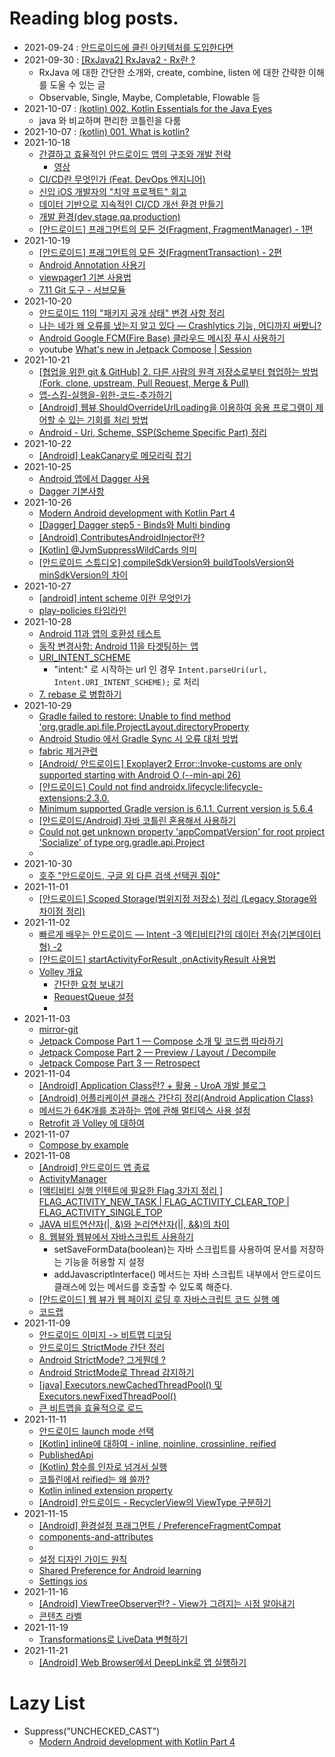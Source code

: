<!-- 
commit message
Reading(blog): 

with @ebayKorea
-->

# Reading blog posts.

- 2021-09-24 : [안드로이드에 클린 아키텍처를 도입한다면](https://www.charlezz.com/?p=45391)
- 2021-09-30 : [[RxJava2] RxJava2 - Rx란 ?](https://taehyungk.github.io/posts/android-RxJava2-and-Observable/)
  - RxJava 에 대한 간단한 소개와, create, combine, listen 에 대한 간략한 이해를 도울 수 있는 글
  - Observable, Single, Maybe, Completable, Flowable 등
- 2021-10-07 : [(kotlin) 002. Kotlin Essentials for the Java Eyes](https://namhoon.kim/2021/10/04/kotlin/002/)
  - java 와 비교하며 편리한 코틀린을 다룸
- 2021-10-07 : [(kotlin) 001. What is kotlin?](https://namhoon.kim/2021/10/03/kotlin/001/)
- 2021-10-18
  - [간결하고 효율적인 안드로이드 앱의 구조와 개발 전략](https://deview.kr/2014/session?seq=41)
    - [영상](https://serviceapi.rmcnmv.naver.com/flash/outKeyPlayer.nhn?vid=AFB218B4FF47C0CEAB7F4942ABB4CE7E0336&outKey=V1273440fa34f39e10344ed51fd7a4a9ac4e9969b5d2a49f1817bed51fd7a4a9ac4e9&controlBarMovable=true&jsCallable=true)
  - [CI/CD란 무엇인가 (Feat. DevOps 엔지니어)](https://artist-developer.tistory.com/24)
  - [신입 iOS 개발자의 "치약 프로젝트" 회고](https://dev.ebaykorea.com/15)
  - [데이터 기반으로 지속적인 CI/CD 개선 환경 만들기](https://engineering.linecorp.com/ko/blog/build-a-continuous-cicd-environment-based-on-data/)
  - [개발 환경(dev,stage,qa,production)](https://bcho.tistory.com/759)
  - [[안드로이드] 프래그먼트의 모든 것(Fragment, FragmentManager) - 1편](https://choheeis.github.io/newblog//articles/2021-02/fragment)
- 2021-10-19
  - [[안드로이드] 프래그먼트의 모든 것(FragmentTransaction) - 2편](https://choheeis.github.io/newblog//articles/2021-02/fragment2)
  - [Android Annotation 사용기](https://m.blog.naver.com/sangcomz/220392053495)
  - [viewpager1 기본 사용법](https://hijjang2.tistory.com/270)
  - [7.11 Git 도구 - 서브모듈](https://git-scm.com/book/ko/v2/Git-%EB%8F%84%EA%B5%AC-%EC%84%9C%EB%B8%8C%EB%AA%A8%EB%93%88)
- 2021-10-20
  - [안드로이드 11의 "패키지 공개 상태" 변경 사항 정리](https://tech.buzzvil.com/blog/tech-blog-package-visibility-in-android-11/)
  - [나는 네가 왜 오류를 냈는지 알고 있다 — Crashlytics 기능, 어디까지 써봤니?](https://medium.com/prnd/%EB%82%98%EB%8A%94-%EB%84%A4%EA%B0%80-%EC%99%9C-%EC%98%A4%EB%A5%98%EB%A5%BC-%EB%83%88%EB%8A%94%EC%A7%80-%EC%95%8C%EA%B3%A0-%EC%9E%88%EB%8B%A4-crashlytics-%EA%B8%B0%EB%8A%A5-%EC%96%B4%EB%94%94%EA%B9%8C%EC%A7%80-%EC%8D%A8%EB%B4%A4%EB%8B%88-977357559684)
  - [Android Google FCM(Fire Base) 클라우드 메시징 푸시 사용하기](https://web-inf.tistory.com/21)
  - youtube [What's new in Jetpack Compose | Session](https://www.youtube.com/watch?v=7Mf2175h3RQ)
- 2021-10-21
  - [[협업을 위한 git & GitHub] 2. 다른 사람의 원격 저장소로부터 협업하는 방법(Fork, clone, upstream, Pull Request, Merge & Pull)](https://deepinsight.tistory.com/167)
  - [앱-스킴-실행을-위한-코드-추가하기](https://docs.tosspayments.com/guides/webview)
  - [[Android] 웹뷰 ShouldOverrideUrlLoading을 이용하여 응용 프로그램이 제어할 수 있는 기회를 처리 방법](https://helloit.tistory.com/304)
  - [Android - Uri, Scheme, SSP(Scheme Specific Part) 정리](https://codechacha.com/ko/android-uri-ssp/)
- 2021-10-22
  - [[Android] LeakCanary로 메모리릭 잡기](https://leveloper.tistory.com/197)
- 2021-10-25
  - [Android 앱에서 Dagger 사용](https://developer.android.com/training/dependency-injection/dagger-android#kotlin)
  - [Dagger 기본사항](https://developer.android.com/training/dependency-injection/dagger-basics#conclusion)
- 2021-10-26
  - [Modern Android development with Kotlin Part 4](https://proandroiddev.com/modern-android-development-with-kotlin-part-4-4ac18e9868cb)
  - [[Dagger] Dagger step5 - Binds와 Multi binding](https://black-jin0427.tistory.com/244)
  - [[Android] ContributesAndroidInjector란?](https://bb-library.tistory.com/228)
  - [[Kotlin] @JvmSuppressWildCards 의미](https://jaejong.tistory.com/148)
  - [[안드로이드 스튜디오] compileSdkVersion와 buildToolsVersion와 minSdkVersion의 차이](https://article2.tistory.com/573)
- 2021-10-27
  - [[android] intent scheme 이란 무엇인가](https://sonagiya.tistory.com/entry/intent-scheme)
  - [play-policies 타임라인](https://developer.android.com/distribute/play-policies)
- 2021-10-28
  - [Android 11과 앱의 호환성 테스트](https://developer.android.com/about/versions/11/test-changes?hl=ko#add_content_observer_flags)
  - [동작 변경사항: Android 11을 타겟팅하는 앱](https://developer.android.com/about/versions/11/behavior-changes-11)
  - [URI_INTENT_SCHEME](https://velog.io/@jsw4215/URIINTENTSCHEME)
    - "intent:" 로 시작하는 url 인 경우 ```Intent.parseUri(url, Intent.URI_INTENT_SCHEME);``` 로 처리
  - [7. rebase 로 병합하기](https://backlog.com/git-tutorial/kr/stepup/stepup2_8.html)
- 2021-10-29
  - [Gradle failed to restore: Unable to find method 'org.gradle.api.file.ProjectLayout.directoryProperty](https://stackoverflow.com/questions/63206719/gradle-failed-to-restore-unable-to-find-method-org-gradle-api-file-projectlayo)
  - [Android Studio 에서 Gradle Sync 시 오류 대처 방법](https://medium.com/@aropesoft/android-studio-%EC%97%90%EC%84%9C-gradle-sync-%EC%8B%9C-%EC%98%A4%EB%A5%98-%EB%8C%80%EC%B2%98-%EB%B0%A9%EB%B2%95-ffa1cb3a4dc6)
  - [fabric 제거관련](https://ddolcat.tistory.com/466)
  - [[Android/ 안드로이드] Exoplayer2 Error::Invoke-customs are only supported starting with Android O (--min-api 26)](https://lakue.tistory.com/30)
  - [[안드로이드] Could not find androidx.lifecycle:lifecycle-extensions:2.3.0.](https://darkstart.tistory.com/269)
  - [Minimum supported Gradle version is 6.1.1. Current version is 5.6.4](https://stackoverflow.com/questions/62147493/minimum-supported-gradle-version-is-6-1-1-current-version-is-5-6-4)
  - [[안드로이드/Android] 자바 코틀린 혼용해서 사용하기](https://velog.io/@dustndus8/%EC%95%88%EB%93%9C%EB%A1%9C%EC%9D%B4%EB%93%9CAndroid-%EC%9E%90%EB%B0%94-%EC%BD%94%ED%8B%80%EB%A6%B0-%ED%98%BC%EC%9A%A9%ED%95%B4%EC%84%9C-%EC%82%AC%EC%9A%A9%ED%95%98%EA%B8%B0)
  - [Could not get unknown property 'appCompatVersion' for root project 'Socialize' of type org.gradle.api.Project](https://stackoverflow.com/questions/65139402/could-not-get-unknown-property-appcompatversion-for-root-project-socialize-o)
  - [](https://seastar105.tistory.com/87)
- 2021-10-30
  - [호주 "안드로이드, 구글 외 다른 검색 선택권 줘야"](https://zdnet.co.kr/view/?no=20211029224327)
- 2021-11-01
  - [[안드로이드] Scoped Storage(범위지정 저장소) 정리 (Legacy Storage와 차이점 정리)](https://youngest-programming.tistory.com/386)
- 2021-11-02
  - [빠르게 배우는 안드로이드 — Intent -3 엑티비티간의 데이터 전송(기본데이터형) -2](https://medium.com/@henen/%EB%B9%A0%EB%A5%B4%EA%B2%8C-%EB%B0%B0%EC%9A%B0%EB%8A%94-%EC%95%88%EB%93%9C%EB%A1%9C%EC%9D%B4%EB%93%9C-intent-3-%EC%97%91%ED%8B%B0%EB%B9%84%ED%8B%B0%EA%B0%84%EC%9D%98-%EB%8D%B0%EC%9D%B4%ED%84%B0-%EC%A0%84%EC%86%A1-2-50e7456226fc)
  - [[안드로이드] startActivityForResult ,onActivityResult 사용법](https://kiwinam.com/posts/23/android-start-activity-for-result/)
  - [Volley 개요](https://developer.android.com/training/volley?hl=ko&authuser=1)
    - [간단한 요청 보내기](https://developer.android.com/training/volley/simple?hl=ko&authuser=1)
    - [RequestQueue 설정](https://developer.android.com/training/volley/requestqueue?hl=ko&authuser=1#kotlin)
    - [](https://developer.android.com/training/volley/request?hl=ko&authuser=1)
- 2021-11-03
  - [mirror-git](https://joyful-development.tistory.com/entry/Git-fork%ED%95%9C-repository%EC%9D%98-%EC%BB%A4%EB%B0%8B%EC%9C%BC%EB%A1%9C%EB%8F%84-%EC%9E%94%EB%94%94%EB%A5%BC-%EC%8B%AC%EC%96%B4%EB%B3%B4%EC%9E%90-%EC%A0%80%EC%9E%A5%EC%86%8C%EC%9D%98-%EC%BB%A4%EB%B0%8B-%EA%B8%B0%EB%A1%9D%EA%B9%8C%EC%A7%80-%EC%A0%84%EB%B6%80-%EB%B3%B5%EC%82%AC%ED%95%B4%EC%98%A4%EA%B8%B0-%EC%9E%94%EB%94%94%EA%B0%80-%EC%95%88-%EC%8B%AC%EC%96%B4%EC%A7%88-%EB%95%8C)
  - [Jetpack Compose Part 1 — Compose 소개 및 코드랩 따라하기](https://medium.com/android-deep-dive-study/jetpack-compose-part-1-compose-%EC%86%8C%EA%B0%9C-%EB%B0%8F-%EC%BD%94%EB%93%9C%EB%9E%A9-%EB%94%B0%EB%9D%BC%ED%95%98%EA%B8%B0-35f7a0e6c581)
  - [Jetpack Compose Part 2 — Preview / Layout / Decompile](https://medium.com/android-deep-dive-study/jetpack-compose-part-2-preview-layout-decompile-84fae294d458)
  - [Jetpack Compose Part 3 — Retrospect](https://medium.com/android-deep-dive-study/jetpack-compose-part-3-retrospect-73f0769b2d82)
- 2021-11-04
  - [[Android] Application Class란? + 활용 - UroA 개발 블로그](https://uroa.tistory.com/43)
  - [[Android] 어플리케이션 클래스 간단히 정리(Android Application Class)](https://superfelix.tistory.com/43)
  - [메서드가 64K개를 초과하는 앱에 관해 멀티덱스 사용 설정](https://developer.android.com/studio/build/multidex?hl=ko)
  - [Retrofit 과 Volley 에 대하여](https://yejinson97gaegul.tistory.com/82)
- 2021-11-07
  - [Compose by example](https://www.youtube.com/watch?v=DDd6IOlH3io&t=41s)
- 2021-11-08
  - [[Android] 안드로이드 앱 종료](https://m.blog.naver.com/bb_/221936026706)
  - [ActivityManager](https://kkangsnote.tistory.com/40)
  - [[액티비티 실행 인텐트에 필요한 Flag 3가지 정리 ] FLAG_ACTIVITY_NEW_TASK | FLAG_ACTIVITY_CLEAR_TOP | FLAG_ACTIVITY_SINGLE_TOP](https://onepinetwopine.tistory.com/327)
  - [JAVA 비트연산자(|, &)와 논리연산자(||, &&)의 차이](https://it-jin-developer.tistory.com/9)
  - [8. 웹뷰와 웹뷰에서 자바스크립트 사용하기](https://programmingfbf7290.tistory.com/entry/8-%EC%9B%B9%EB%B7%B0%EC%9B%B9%ED%81%AC%EB%A1%AC%ED%81%B4%EB%9D%BC%EC%9D%B4%EC%96%B8%ED%8A%B8%EC%99%80-%EC%9E%90%EB%B0%94%EC%8A%A4%ED%81%AC%EB%A6%BD%ED%8A%B8-%EC%82%AC%EC%9A%A9%ED%95%98%EA%B8%B0)
    - setSaveFormData(boolean)는 자바 스크립트를 사용하여 문서를 저장하는 기능을 허용할 지 설정
    - addJavascriptInterface() 메서드는 자바 스크립트 내부에서 안드로이드 클래스에 있는 메서드를 호출할 수 있도록 해준다.
  - [[안드로이드] 웹 뷰가 웹 페이지 로딩 후 자바스크립트 코드 실행 예](https://m.blog.naver.com/netrance/220776189734)
  - [코드랩](https://developer.android.com/codelabs/jetpack-compose-layouts?authuser=1&continue=https%3A%2F%2Fdeveloper.android.com%2Fcourses%2Fpathways%2Fcompose%3Fauthuser%3D1%23codelab-https%3A%2F%2Fdeveloper.android.com%2Fcodelabs%2Fjetpack-compose-layouts#4)
- 2021-11-09
  - [안드로이드 이미지 -> 비트맵 디코딩](https://wiserloner.tistory.com/1393)
  - [안드로이드 StrictMode 간단 정리](https://noota.tistory.com/entry/StrictMode-%EA%B0%84%EB%8B%A8-%EC%A0%95%EB%A6%AC)
  - [Android StrictMode? 그게뭔데 ?](https://lagojin.github.io/strictmode/)
  - [Android StrictMode로 Thread 감지하기](https://codetravel.tistory.com/27)
  - [[java] Executors.newCachedThreadPool() 및 Executors.newFixedThreadPool()](http://daplus.net/java-executors-newcachedthreadpool-%EB%B0%8F-executors-newfixedthreadpool/)
  - [큰 비트맵을 효율적으로 로드](https://developer.android.com/topic/performance/graphics/load-bitmap?hl=ko&authuser=1)
- 2021-11-11
  - [안드로이드 launch mode 선택](https://superwony.tistory.com/119)
  - [[Kotlin] inline에 대하여 - inline, noinline, crossinline, reified](https://leveloper.tistory.com/171)
  - [PublishedApi](https://kotlinlang.org/api/latest/jvm/stdlib/kotlin/-published-api/)
  - [(Kotlin) 함수를 인자로 넘겨서 실행](https://myung6024.tistory.com/92)
  - [코틀린에서 reified는 왜 쓸까?](https://sungjk.github.io/2019/09/07/kotlin-reified.html)
  - [Kotlin inlined extension property](https://coderedirect.com/questions/574465/kotlin-inlined-extension-property)
  - [[Android] 안드로이드 - RecyclerView의 ViewType 구분하기](https://lktprogrammer.tistory.com/190)
- 2021-11-15
  - [[Android] 환경설정 프래그먼트 / PreferenceFragmentCompat](https://dayglo.tistory.com/97)
  - [components-and-attributes](https://developer.android.com/guide/topics/ui/settings/components-and-attributes?hl=ko)
  - [](https://stackoverflow.com/questions/69955145/can-i-make-several-check-boxes-in-one-setting-on-the-preference-screen?noredirect=1#comment123660589_69955145)
  - [설정 디자인 가이드 원칙](https://source.android.com/devices/tech/settings/settings-guidelines?hl=ko#design_principles)
  - [Shared Preference for Android learning](https://www.programmerall.com/article/7671740728/)
  - [Settings ios](https://developer.apple.com/design/human-interface-guidelines/ios/app-architecture/settings/)
- 2021-11-16
  - [[Android] ViewTreeObserver란? - View가 그려지는 시점 알아내기](https://leveloper.tistory.com/167)
  - [콘텐츠 라벨](https://support.google.com/accessibility/android/answer/7158690?hl=ko)
- 2021-11-19
  - [Transformations로 LiveData 변형하기](https://wooooooak.github.io/android/2019/07/13/liveData%EB%B3%80%ED%98%95%ED%95%98%EA%B8%B0/)
- 2021-11-21
  - [[Android] Web Browser에서 DeepLink로 앱 실행하기](https://jkroh.tistory.com/20)

# Lazy List


- Suppress("UNCHECKED_CAST")
  - [Modern Android development with Kotlin Part 4](https://proandroiddev.com/modern-android-development-with-kotlin-part-4-4ac18e9868cb)

